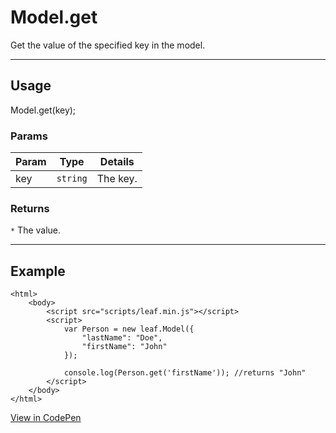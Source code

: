 # Model.get

Get the value of the specified key in the model.

----------------------------------------------------------------------

## Usage

Model.get(key);

### Params

| Param           | Type          | Details                          |
| --------------- | ------------- | -------------------------------- |
| key             | `string`      | The key.                         |

### Returns

`*` The value.

----------------------------------------------------------------------

## Example

	<html>
		<body>
			<script src="scripts/leaf.min.js"></script>
			<script>
				var Person = new leaf.Model({
					"lastName": "Doe",
					"firstName": "John"
				});

				console.log(Person.get('firstName')); //returns "John"
			</script>
		</body>
	</html>

[View in CodePen](https://codepen.io/leaf-git/pen/mAXPoa)
